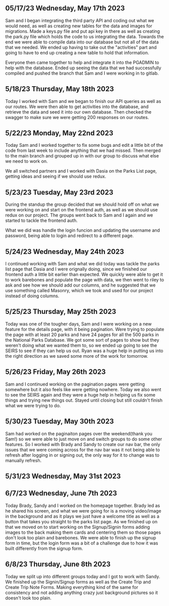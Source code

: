 ## 05/17/23 Wednesday, May 17th 2023

Sam and I began integrating the third party API and coding out what we would need, as well as creating new tables for the data and images for migrations. Made a keys.py file and put api key in there as well as creating the park.py file which holds the code to us integrating the data. Towards the end we were able to compile data into our database but not all of the data that we needed. We ended up having to take out the "activities" part and going to have to end up creating a new table to hold that information.

Everyone then came together to help and integrate it into the PGADMIN to help with the database. Ended up seeing the data that we had successfully compiled and pushed the branch that Sam and I were working in to gitlab.

## 5/18/23 Thursday, May 18th 2023

Today I worked with Sam and we began to finish our API queries as well as our routes. We were then able to get activities into the database, and retrieve the data and seed it into our own database. Then checked the swagger to make sure we were getting 200 responses on our routes.


## 5/22/23 Monday, May 22nd 2023

Today Sam and I worked together to fix some bugs and edit a little bit of the code from last week to include anything that we had missed. Then merged to the main branch and grouped up in with our group to discuss what else we need to work on.

We all switched partners and I worked with Dasia on the Parks List page, getting ideas and seeing if we should use redux.

## 5/23/23 Tuesday, May 23rd 2023

During the standup the group decided that we should hold off on what we were working on and start on the frontend auth, as well as we should use redux on our project. The groups went back to Sam and I again and we started to tackle the frontend auth.

What we did was handle the login funcion and updating the username and password, being able to login and redirect to a different page.

## 5/24/23 Wednesday, May 24th 2023

I continued working with Sam and what we did today was tackle the parks list page that Dasia and I were orignally doing, since we finished our frontend auth a little bit earlier than expected. We quickly were able to get it to work barebones and populate the page with data, we then went to riley to ask and see how we should add our columns, and he suggested that we use something called Masonry, which we took and used for our project instead of doing columns.

## 5/25/23 Thursday, May 25th 2023

Today was one of the tougher days, Sam and I were working on a new feature for the details page, with it being pagination. Were trying to populate the page with at least 20 parks and have 24 pages for all the 500 parks in the National Parks Database. We got some sort of pages to show but they weren't doing what we wanted them to, so we ended up going to see the SEIRS to see if they can help us out. Ryan was a huge help in putting us into the right direction as we saved some more of the work for tomorrow.

## 5/26/23 Friday, May 26th 2023

Sam and I continued working on the pagination pages were getting somewhere but it also feels like were getting nowhere. Today we also went to see the SEIRS again and they were a huge help in helping us fix some things and trying new things out. Stayed until closing but still couldn't finish what we were trying to do.

## 5/30/23 Tuesday, May 30th 2023

Sam had worked on the paginaiton pages over the weekend(thank you Sam!) so we were able to just move on and switch groups to do some other features. So I worked with Brady and Sandy to create our nav bar, the only issues that we were coming across for the nav bar was it not being able to refresh after logging in or signing out, the only way for it to change was to manually refresh.

## 5/31/23 Wednesday, May 31st 2023



## 6/7/23 Wednesday, June 7th 2023

Today Brady, Sandy and I worked on the homepage together. Brady led as he shared his screen, and what we were going for is a moving video/image in the background and as it plays we just have a welcome title as well as a button that takes you straight to the parks list page. As we finished up on that we moved on to start working on the Signup/Signin forms adding images to the back making them cards and centering them so those pages don't look too plain and barebones. We were able to finish up the signup form in time, but the login form was a bit of a challenge due to how it was built differently from the signup form.


## 6/8/23 Thursday, June 8th 2023

Today we split up into different groups today and I got to work with Sandy. We finished up the Signin/Signup forms as well as the Create Trip and Create Trip Note Forms. Making everything kind of the same for consistency and not adding anything crazy just background pictures so it doesn't look too plain.
